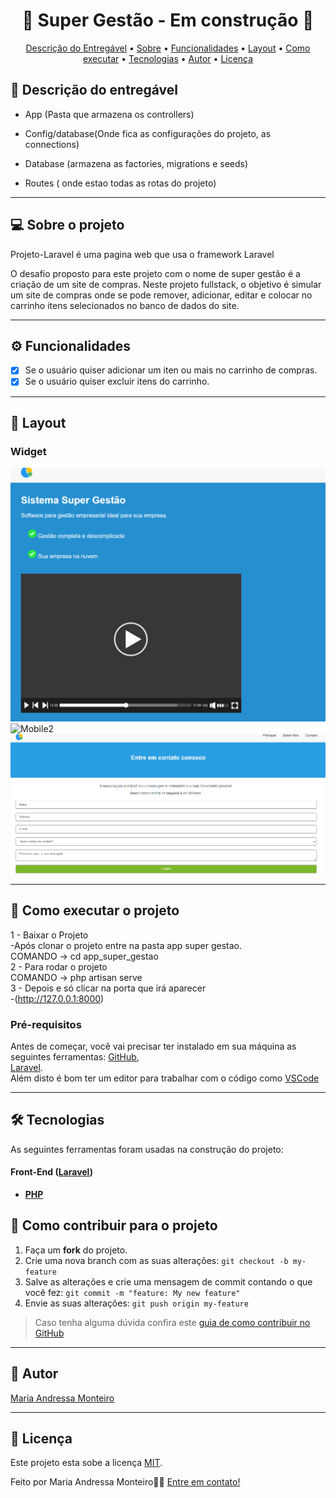 
<!-- MODELO PROJETO EM ANDAMENTO -->
<h1 align="center"> 
	🚧 Super Gestão - Em construção 🚧
</h1>

<!-- ---------------------------------------------------------------------- -->


<!-- ---------------------------------------------------------------------- -->

<!-- MODELO MENU DE NAVEGAÇÃO -->
<p align="center">
 <a href="#-Descrição-do-entregável">Descrição do Entregável</a> •
 <a href="#-sobre-o-projeto">Sobre</a> •
 <a href="#-funcionalidades">Funcionalidades</a> •
 <a href="#-layout">Layout</a> • 
 <a href="#-como-executar-o-projeto">Como executar</a> • 
 <a href="#-tecnologias">Tecnologias</a> • 
 <a href="#-autor">Autor</a> • 
 <a href="#user-content--licença">Licença</a>
</p>

<!-- ---------------------------------------------------------------------- -->

<!-- MODELO DE DESCRIÇÃO -->
## 📄 Descrição do entregável

<!-- EXEMPLO DE DESCRIÇÃO DE UM PROJETO: -->
- App (Pasta que armazena os controllers)

- Config/database(Onde fica as configurações do projeto, as connections)
- Database (armazena as factories, migrations e seeds)
- Routes ( onde estao todas as rotas do projeto)
  

---

<!-- ---------------------------------------------------------------------- -->

<!-- MODELO DESCRIÇÃO SOBRE O PROJETO: -->
## 💻 Sobre o projeto

<!-- EXPLICA O MOTIVO DO PROJETO -->
Projeto-Laravel é uma pagina web que usa o framework Laravel

O desafio proposto para este projeto com o nome de super gestão é a criação de um site de compras. Neste projeto fullstack, o objetivo é simular um site de compras onde se pode remover, adicionar, editar e colocar no carrinho itens selecionados no banco de dados do site.

<!-- LINHA DE DIVISÃO: -->
---

<!-- ---------------------------------------------------------------------- -->

<!-- MODELO FUNCIONALIDADES: -->
## ⚙️ Funcionalidades

<!-- EXEMPLO DE FUNCIONALIDADES: -->
- [x] Se o usuário quiser adicionar um iten ou mais no carrinho de compras.
- [x] Se o usuário quiser excluir itens do carrinho. 

---

<!-- ---------------------------------------------------------------------- -->

<!-- EXEMPLO DE LAYOUT: -->
## 🎨 Layout

### Widget

<!-- AQUI VOCÊ PASSA O CAMINHO DA IMAGEM -->
![Mobile1](https://github.com/devAndressa/Projeto-Laravel/blob/main/imagens/TelaInicial.png)<br>
![Mobile2](https://github.com/devAndressa/Projeto-Laravel/blob/main/imagens/SobreN%C3%B3s.png)<br>
![Mobile3](https://github.com/devAndressa/Projeto-Laravel/blob/main/imagens/Contato.png)


---

<!-- ---------------------------------------------------------------------- -->

<!-- MODELO DE COMO EXECUTAR O PROJETO -->
## 🚀 Como executar o projeto

1 - Baixar o Projeto <br>
 -Após clonar o projeto entre na pasta app super gestao. <br>
 COMANDO -> cd app_super_gestao  <br>
2 - Para rodar o projeto  <br>
 COMANDO -> php artisan serve  <br>
3 - Depois e só clicar na porta que irá aparecer  <br>
 -(http://127.0.0.1:8000)

<!-- ---------------------------------------------------------------------- -->

<!-- MODELO DE PRÉ REQUISITOS -->
### Pré-requisitos

Antes de começar, você vai precisar ter instalado em sua máquina as seguintes ferramentas:
[GitHub]([https://git-scm.com](https://github.com/)), <br>
[Laravel](https://laravel.com/docs/9.x/installation).  <br>
Além disto é bom ter um editor para trabalhar com o código como [VSCode](https://code.visualstudio.com/)

---

<!-- ---------------------------------------------------------------------- -->

<!-- MODELO DE TECNOLOGIAS -->
## 🛠 Tecnologias

As seguintes ferramentas foram usadas na construção do projeto:

#### **Front-End**  ([Laravel](https://laravel.com/docs/11.x)) 

-   **[PHP](https://www.php.net/docs.php)**
  

<!-- ---------------------------------------------------------------------- -->

<!-- MODELO DE COMO CONTRIBUIR PARA O PROJETO -->
## 💪 Como contribuir para o projeto

1. Faça um **fork** do projeto.
2. Crie uma nova branch com as suas alterações: `git checkout -b my-feature`
3. Salve as alterações e crie uma mensagem de commit contando o que você fez: `git commit -m "feature: My new feature"`
4. Envie as suas alterações: `git push origin my-feature`
> Caso tenha alguma dúvida confira este [guia de como contribuir no GitHub](./CONTRIBUTING.md)

---

<!-- ---------------------------------------------------------------------- -->

<!-- MODELO DE AUTOR-->
## 🦸 Autor

<a href="https://www.linkedin.com/in/maria-andressa-monteiro11/">
Maria Andressa Monteiro</a>
 <br />
 
---

<!-- ---------------------------------------------------------------------- -->

<!-- MODELO DE LICENÇA -->
## 📝 Licença

Este projeto esta sobe a licença [MIT](./LICENSE).

Feito por Maria Andressa Monteiro👋🏽 [Entre em contato!](https://www.linkedin.com/in/maria-andressa-monteiro11/)

